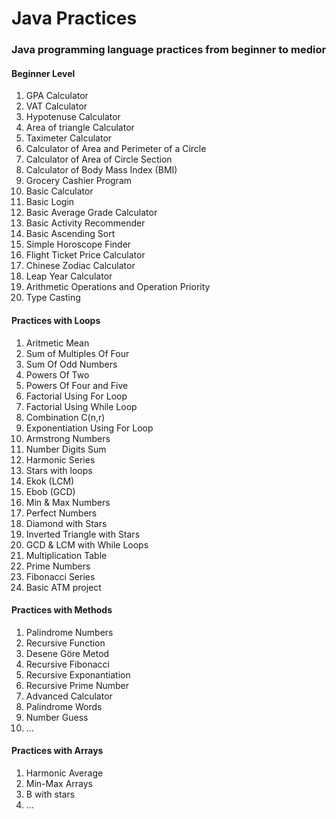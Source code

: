 # Java Practices

### Java programming language practices from beginner to medior

#### Beginner Level

1. GPA Calculator
2. VAT Calculator
3. Hypotenuse Calculator
4. Area of triangle Calculator
5. Taximeter Calculator
6. Calculator of Area and Perimeter of a Circle
7. Calculator of Area of Circle Section
8. Calculator of Body Mass Index (BMI)
9. Grocery Cashier Program
10. Basic Calculator
11. Basic Login
12. Basic Average Grade Calculator
13. Basic Activity Recommender
14. Basic Ascending Sort
15. Simple Horoscope Finder
16. Flight Ticket Price Calculator
17. Chinese Zodiac Calculator
18. Leap Year Calculator
19. Arithmetic Operations and Operation Priority
20. Type Casting

#### Practices with Loops

1. Aritmetic Mean
2. Sum of Multiples Of Four
3. Sum Of Odd Numbers
4. Powers Of Two
5. Powers Of Four and Five
6. Factorial Using For Loop
7. Factorial Using While Loop
8. Combination C(n,r)
9. Exponentiation Using For Loop
10. Armstrong Numbers
11. Number Digits Sum
12. Harmonic Series
13. Stars with loops
14. Ekok (LCM)
15. Ebob (GCD)
16. Min & Max Numbers
17. Perfect Numbers
18. Diamond with Stars
19. Inverted Triangle with Stars
20. GCD & LCM with While Loops
21. Multiplication Table
22. Prime Numbers
23. Fibonacci Series
24. Basic ATM project

#### Practices with Methods

1. Palindrome Numbers
2. Recursive Function
3. Desene Göre Metod
4. Recursive Fibonacci
5. Recursive Exponantiation
6. Recursive Prime Number
7. Advanced Calculator
8. Palindrome Words
9. Number Guess
10. ...

#### Practices with Arrays

1. Harmonic Average
2. Min-Max Arrays
3. B with stars
4. ...
